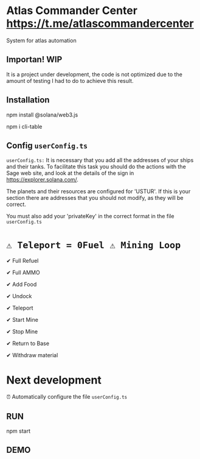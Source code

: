 
# Atlas Commander Center  https://t.me/atlascommandercenter

System for atlas automation




## Importan! WIP
It is a project under development, the code is not optimized due to the amount of testing I had to do to achieve this result.

## Installation

npm install @solana/web3.js

npm i cli-table

## Config `userConfig.ts`

`userConfig.ts:` It is necessary that you add all the addresses of your ships and their tanks. To facilitate this task you should do the actions with the Sage web site, and look at the details of the sign in https://explorer.solana.com/. 

The planets and their resources are configured for 'USTUR'. If this is your section there are addresses that you should not modify, as they will be correct.

You must also add your 'privateKey' in the correct format in the file  `userConfig.ts`

# `⚠ Teleport = 0Fuel ⚠ Mining Loop`

✔ Full Refuel

✔ Full AMMO

✔ Add Food

✔ Undock

✔ Teleport

✔ Start Mine

✔ Stop Mine

✔ Return to Base

✔ Withdraw material

# Next development

⏰ Automatically configure the file `userConfig.ts`

## RUN

npm start

## DEMO

